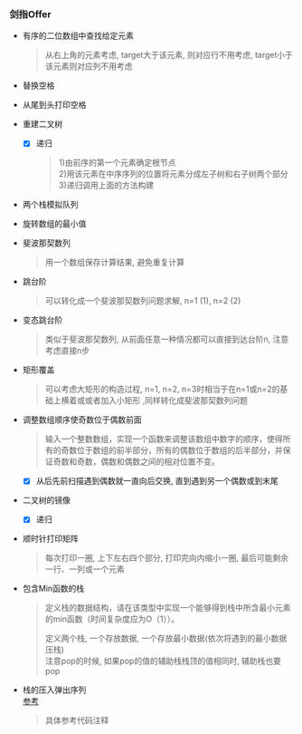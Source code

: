 ### 剑指Offer

+ 有序的二位数组中查找给定元素
    > 从右上角的元素考虑, target大于该元素, 则对应行不用考虑, target小于该元素则对应列不用考虑
    
+ 替换空格

+ 从尾到头打印空格

+ 重建二叉树
    - [x] 递归
        >  1)由前序的第一个元素确定根节点  
        2)用该元素在中序序列的位置将元素分成左子树和右子树两个部分  
        3)递归调用上面的方法构建
        
+ 两个栈模拟队列

+ 旋转数组的最小值

+ 斐波那契数列
    > 用一个数组保存计算结果, 避免重复计算
    
+ 跳台阶
    > 可以转化成一个斐波那契数列问题求解, n=1 (1), n=2 (2)
    
+ 变态跳台阶
    > 类似于斐波那契数列, 从前面任意一种情况都可以直接到达台阶n, 注意考虑直接n步
    
+ 矩形覆盖
    > 可以考虑大矩形的构造过程, n=1, n=2, n=3时相当于在n=1或n=2的基础上横着或或者加入小矩形
    ,同样转化成斐波那契数列问题
    
    
+ 调整数组顺序使奇数位于偶数前面
    > 输入一个整数数组，实现一个函数来调整该数组中数字的顺序，使得所有的奇数位于数组的前半部分，所有的偶数位于数组的后半部分，并保证奇数和奇数，偶数和偶数之间的相对位置不变。
    - [x] 从后先前扫描遇到偶数就一直向后交换, 直到遇到另一个偶数或到末尾
    
+ 二叉树的镜像
    - [x] 递归
    
+ 顺时针打印矩阵
    > 每次打印一圈, 上下左右四个部分, 打印完向内缩小一圈, 最后可能剩余一行、一列或一个元素
    
+ 包含Min函数的栈
    > 定义栈的数据结构，请在该类型中实现一个能够得到栈中所含最小元素的min函数（时间复杂度应为O（1））。
    > 
    > 定义两个栈, 一个存放数据, 一个存放最小数据(依次将遇到的最小数据压栈)  
    > 注意pop的时候, 如果pop的值的辅助栈栈顶的值相同时, 辅助栈也要pop
    
+ 栈的压入弹出序列  
    [参考](https://www.cnblogs.com/edisonchou/p/4779755.html)  
    > 具体参考代码注释